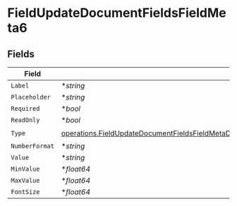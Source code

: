# FieldUpdateDocumentFieldsFieldMeta6


## Fields

| Field                                                                                                                                                                                                                            | Type                                                                                                                                                                                                                             | Required                                                                                                                                                                                                                         | Description                                                                                                                                                                                                                      |
| -------------------------------------------------------------------------------------------------------------------------------------------------------------------------------------------------------------------------------- | -------------------------------------------------------------------------------------------------------------------------------------------------------------------------------------------------------------------------------- | -------------------------------------------------------------------------------------------------------------------------------------------------------------------------------------------------------------------------------- | -------------------------------------------------------------------------------------------------------------------------------------------------------------------------------------------------------------------------------- |
| `Label`                                                                                                                                                                                                                          | **string*                                                                                                                                                                                                                        | :heavy_minus_sign:                                                                                                                                                                                                               | N/A                                                                                                                                                                                                                              |
| `Placeholder`                                                                                                                                                                                                                    | **string*                                                                                                                                                                                                                        | :heavy_minus_sign:                                                                                                                                                                                                               | N/A                                                                                                                                                                                                                              |
| `Required`                                                                                                                                                                                                                       | **bool*                                                                                                                                                                                                                          | :heavy_minus_sign:                                                                                                                                                                                                               | N/A                                                                                                                                                                                                                              |
| `ReadOnly`                                                                                                                                                                                                                       | **bool*                                                                                                                                                                                                                          | :heavy_minus_sign:                                                                                                                                                                                                               | N/A                                                                                                                                                                                                                              |
| `Type`                                                                                                                                                                                                                           | [operations.FieldUpdateDocumentFieldsFieldMetaDocumentsFieldsResponse200ApplicationJSONResponseBodyType](../../models/operations/fieldupdatedocumentfieldsfieldmetadocumentsfieldsresponse200applicationjsonresponsebodytype.md) | :heavy_check_mark:                                                                                                                                                                                                               | N/A                                                                                                                                                                                                                              |
| `NumberFormat`                                                                                                                                                                                                                   | **string*                                                                                                                                                                                                                        | :heavy_minus_sign:                                                                                                                                                                                                               | N/A                                                                                                                                                                                                                              |
| `Value`                                                                                                                                                                                                                          | **string*                                                                                                                                                                                                                        | :heavy_minus_sign:                                                                                                                                                                                                               | N/A                                                                                                                                                                                                                              |
| `MinValue`                                                                                                                                                                                                                       | **float64*                                                                                                                                                                                                                       | :heavy_minus_sign:                                                                                                                                                                                                               | N/A                                                                                                                                                                                                                              |
| `MaxValue`                                                                                                                                                                                                                       | **float64*                                                                                                                                                                                                                       | :heavy_minus_sign:                                                                                                                                                                                                               | N/A                                                                                                                                                                                                                              |
| `FontSize`                                                                                                                                                                                                                       | **float64*                                                                                                                                                                                                                       | :heavy_minus_sign:                                                                                                                                                                                                               | N/A                                                                                                                                                                                                                              |